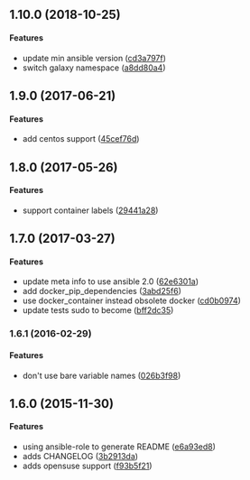 <a name="1.10.0"></a>
## 1.10.0 (2018-10-25)


#### Features

*   update min ansible version ([cd3a797f](https://github.com/weareinteractive/ansible-docker/commit/cd3a797f3598c36b53e6acb50e740593f65b926e))
*   switch galaxy namespace ([a8dd80a4](https://github.com/weareinteractive/ansible-docker/commit/a8dd80a4bed697b8efa43bbaa4e2552406738197))



<a name="1.9.0"></a>
## 1.9.0 (2017-06-21)


#### Features

*   add centos support ([45cef76d](https://github.com/weareinteractive/ansible-docker/commit/45cef76daa06970fe16ee8f357dd9f5c87c43071))



<a name="1.8.0"></a>
## 1.8.0 (2017-05-26)


#### Features

*   support container labels ([29441a28](https://github.com/weareinteractive/ansible-docker/commit/29441a28a48518afb7def41e05f6c83dde1ef4db))



<a name="1.7.0"></a>
## 1.7.0 (2017-03-27)


#### Features

*   update meta info to use ansible 2.0 ([62e6301a](https://github.com/weareinteractive/ansible-docker/commit/62e6301a485678eec365a532d99c515502072472))
*   add docker_pip_dependencies ([3abd25f6](https://github.com/weareinteractive/ansible-docker/commit/3abd25f60063c4a1fe0b1867422c9f3df8934433))
*   use docker_container instead obsolete docker ([cd0b0974](https://github.com/weareinteractive/ansible-docker/commit/cd0b0974c301b23c94e0408e8b903cd2737510af))
*   update tests sudo to become ([bff2dc35](https://github.com/weareinteractive/ansible-docker/commit/bff2dc3513fb4f548da207d238f421edec9f1521))



<a name="1.6.1"></a>
### 1.6.1 (2016-02-29)


#### Features

*   don't use bare variable names ([026b3f98](https://github.com/weareinteractive/ansible-docker/commit/026b3f988217ed6c74efbe6c362295fc62b1efdf))



<a name="1.6.0"></a>
## 1.6.0 (2015-11-30)


#### Features

*   using ansible-role to generate README ([e6a93ed8](https://github.com/weareinteractive/ansible-docker/commit/e6a93ed837e92ad85fc5ec040fe38afb5417771f))
*   adds CHANGELOG ([3b2913da](https://github.com/weareinteractive/ansible-docker/commit/3b2913da9e5b03c5ad66b7c3e277cf75ac34e050))
*   adds opensuse support ([f93b5f21](https://github.com/weareinteractive/ansible-docker/commit/f93b5f2104e6a6154d95ace2b3fd5824e7ad1d3d))
